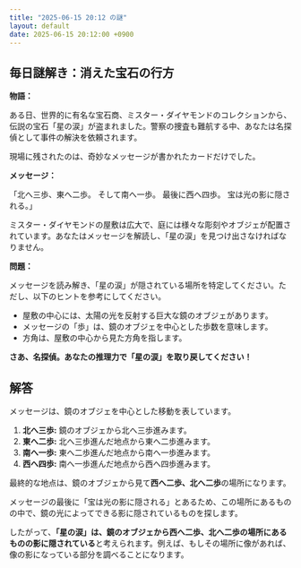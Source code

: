 ```yaml
---
title: "2025-06-15 20:12 の謎"
layout: default
date: 2025-06-15 20:12:00 +0900
---
```

## 毎日謎解き：消えた宝石の行方

**物語：**

ある日、世界的に有名な宝石商、ミスター・ダイヤモンドのコレクションから、伝説の宝石「星の涙」が盗まれました。警察の捜査も難航する中、あなたは名探偵として事件の解決を依頼されます。

現場に残されたのは、奇妙なメッセージが書かれたカードだけでした。

**メッセージ：**

「北へ三歩、東へ二歩。
そして南へ一歩。
最後に西へ四歩。
宝は光の影に隠される。」

ミスター・ダイヤモンドの屋敷は広大で、庭には様々な彫刻やオブジェが配置されています。あなたはメッセージを解読し、「星の涙」を見つけ出さなければなりません。

**問題：**

メッセージを読み解き、「星の涙」が隠されている場所を特定してください。ただし、以下のヒントを参考にしてください。

*   屋敷の中心には、太陽の光を反射する巨大な鏡のオブジェがあります。
*   メッセージの「歩」は、鏡のオブジェを中心とした歩数を意味します。
*   方角は、屋敷の中心から見た方角を指します。

**さあ、名探偵。あなたの推理力で「星の涙」を取り戻してください！**

## 解答

メッセージは、鏡のオブジェを中心とした移動を表しています。

1.  **北へ三歩:** 鏡のオブジェから北へ三歩進みます。
2.  **東へ二歩:** 北へ三歩進んだ地点から東へ二歩進みます。
3.  **南へ一歩:** 東へ二歩進んだ地点から南へ一歩進みます。
4.  **西へ四歩:** 南へ一歩進んだ地点から西へ四歩進みます。

最終的な地点は、鏡のオブジェから見て**西へ二歩、北へ二歩**の場所になります。

メッセージの最後に「宝は光の影に隠される」とあるため、この場所にあるものの中で、鏡の光によってできる影に隠されているものを探します。

したがって、**「星の涙」は、鏡のオブジェから西へ二歩、北へ二歩の場所にあるものの影に隠されている**と考えられます。例えば、もしその場所に像があれば、像の影になっている部分を調べることになります。
